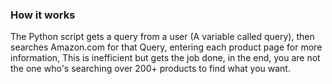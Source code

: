 ### How it works
The Python script gets a query from a user (A variable called query), then searches Amazon.com for that Query, entering each product page for more information, This is inefficient but gets the job done, in the end, you are not the one who's searching over 200+ products to find what you want.
